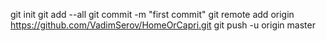 git init
git add --all
git commit -m "first commit"
git remote add origin https://github.com/VadimSerov/HomeOrCapri.git
git push -u origin master